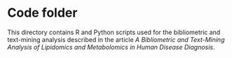 # Code folder
This directory contains R and Python scripts used for the bibliometric and text-mining analysis described in the article *A Bibliometric and Text-Mining Analysis of Lipidomics and Metabolomics in Human Disease Diagnosis*.

